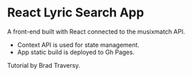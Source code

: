 # React Lyric Search App
A front-end built with React connected to the musixmatch API.

- Context API is used for state management.  
- App static build is deployed to Gh Pages.

Tutorial by Brad Traversy.
